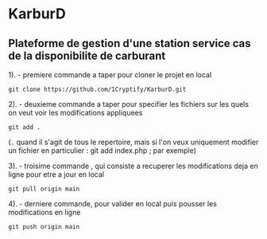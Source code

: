 # KarburD
## Plateforme de gestion d'une station service cas de la disponibilite de carburant

1). - premiere commande a taper pour cloner le projet en local

`git clone https://github.com/1Cryptify/KarburD.git`

2). - deuxieme commande a taper pour specifier les fichiers sur les quels on veut voir les modifications appliquees

`git add .`

(`.` quand il s'agit de tous le repertoire, mais si l'on veux uniquement modifier un fichier en particulier : git add index.php ; par exemple)


3). - troisime commande , qui consiste a recuperer les modifications deja en ligne pour etre a jour en local

`git pull origin main`


4). - derniere commande, pour valider en local puis pousser les modifications en ligne

`git push origin main`

